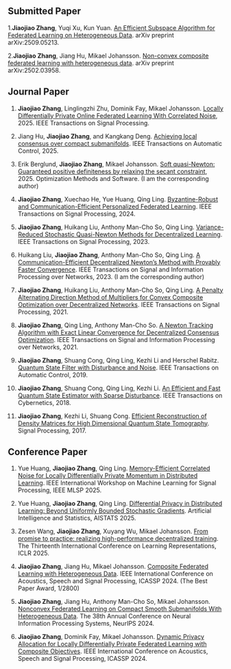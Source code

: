 <h2 class="category">Submitted Paper</h2>

1.**Jiaojiao Zhang**, Yuqi Xu, Kun Yuan. [An Efficient Subspace Algorithm for Federated Learning on Heterogeneous Data](https://arxiv.org/abs/2509.05213). arXiv preprint arXiv:2509.05213.

2.**Jiaojiao Zhang**, Jiang Hu, Mikael Johansson. [Non-convex composite federated learning with heterogeneous data](https://arxiv.org/abs/2502.03958). arXiv preprint arXiv:2502.03958.

<h2 class="category">Journal Paper</h2>

1. **Jiaojiao Zhang**, Linglingzhi Zhu, Dominik Fay, Mikael Johansson. [Locally Differentially Private Online Federated Learning With Correlated Noise](https://arxiv.org/abs/2411.18752), 2025. IEEE Transactions on Signal Processing. 

2. Jiang Hu, **Jiaojiao Zhang**, and Kangkang Deng. [Achieving local consensus over compact submanifolds](https://ieeexplore.ieee.org/document/10903988). IEEE Transactions on Automatic Control, 2025.

3. Erik Berglund, **Jiaojiao Zhang**, Mikael Johansson. [Soft quasi-Newton: Guaranteed positive definiteness by relaxing the secant constraint](https://arxiv.org/abs/2403.02448), 2025. Optimization Methods and Software. (I am the corresponding author)

4. **Jiaojiao Zhang**, Xuechao He, Yue Huang, Qing Ling. [Byzantine-Robust and Communication-Efficient Personalized Federated Learning](https://dl.acm.org/doi/10.1109/TSP.2024.3514802). IEEE Transactions on Signal Processing, 2024. 

5. **Jiaojiao Zhang**, Huikang Liu, Anthony Man-Cho So, Qing Ling. [Variance-Reduced Stochastic Quasi-Newton Methods for Decentralized Learning](https://ieeexplore.ieee.org/document/10034848). IEEE Transactions on Signal Processing, 2023.

6. Huikang Liu, **Jiaojiao Zhang**, Anthony Man-Cho So, Qing Ling. [A Communication-Efficient Decentralized Newton’s Method with Provably Faster Convergence](https://ieeexplore.ieee.org/document/10171985). IEEE Transactions on Signal and Information Processing over Networks, 2023. (I am the corresponding author)

7. **Jiaojiao Zhang**, Huikang Liu, Anthony Man-Cho So, Qing Ling. [A Penalty Alternating Direction Method of Multipliers for Convex Composite Optimization over Decentralized Networks](https://ieeexplore.ieee.org/abstract/document/9466405). IEEE Transactions on Signal Processing, 2021.

8. **Jiaojiao Zhang**, Qing Ling, Anthony Man-Cho So. [A Newton Tracking Algorithm with Exact Linear Convergence for Decentralized Consensus Optimization](https://ieeexplore.ieee.org/document/9442938). IEEE Transactions on Signal and Information Processing over Networks, 2021.

9. **Jiaojiao Zhang**, Shuang Cong, Qing Ling, Kezhi Li and Herschel Rabitz. [Quantum State Filter with Disturbance and Noise](https://ieeexplore.ieee.org/document/8794729). IEEE Transactions on Automatic Control, 2019.

10. **Jiaojiao Zhang**, Shuang Cong, Qing Ling, Kezhi Li. [An Efficient and Fast Quantum State Estimator
with Sparse Disturbance](https://ieeexplore.ieee.org/document/8354810). IEEE Transactions on Cybernetics, 2018.

11. **Jiaojiao Zhang**, Kezhi Li, Shuang Cong. [Efficient Reconstruction of Density Matrices for High Dimensional Quantum State Tomography](https://www.sciencedirect.com/science/article/abs/pii/S0165168417301354). Signal Processing, 2017.

<h2 class="category">Conference Paper</h2>

1. Yue Huang, **Jiaojiao Zhang**, Qing Ling. [Memory-Efficient Correlated Noise for Locally Differentially Private Momentum in Distributed Learning](https://openreview.net/forum?id=xfnCjaKDsw#discussion). IEEE International Workshop on Machine Learning for Signal Processing, IEEE MLSP 2025. 

6. Yue Huang, **Jiaojiao Zhang**, Qing Ling. [Differential Privacy in Distributed Learning: Beyond Uniformly Bounded Stochastic Gradients](https://openreview.net/forum?id=C4ultdMG8R). Artificial Intelligence and Statistics, AISTATS 2025. 

5. Zesen Wang, **Jiaojiao Zhang**, Xuyang Wu, Mikael Johansson. [From promise to practice: realizing high-performance decentralized training](https://arxiv.org/pdf/2410.11998). The Thirteenth International Conference on Learning Representations, ICLR 2025.

4. **Jiaojiao Zhang**, Jiang Hu, Mikael Johansson. [Composite Federated Learning with Heterogeneous Data](https://arxiv.org/abs/2309.01795). IEEE International Conference on Acoustics, Speech and Signal Processing, ICASSP 2024. (The Best Paper Award, 1/2800)

3. **Jiaojiao Zhang**, Jiang Hu, Anthony Man-Cho So, Mikael Johansson. [Nonconvex Federated Learning on Compact Smooth Submanifolds With Heterogeneous Data](https://arxiv.org/abs/2406.08465). The 38th Annual Conference on Neural Information Processing Systems, NeurIPS 2024.

2. **Jiaojiao Zhang**, Dominik Fay, Mikael Johansson. [Dynamic Privacy Allocation for Locally Differentially Private Federated Learning with Composite Objectives](https://arxiv.org/abs/2308.01139). IEEE International Conference on Acoustics, Speech and Signal Processing, ICASSP 2024.


